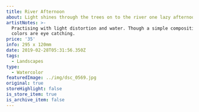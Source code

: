 ```yaml
---
title: River Afternoon
about: Light shines through the trees on to the river one lazy afternoon.
artistNotes: >-
  Practising with light distortion and water. Though a simple composition, the
  colors are eye catching.
price: '35'
info: 295 x 120mm
date: 2019-02-28T05:31:56.350Z
tags:
  - Landscapes
type:
  - Watercolor
featuredImage: ../img/dsc_0569.jpg
original: true
storeHighlight: false
is_store_item: true
is_archive_item: false
---
```


